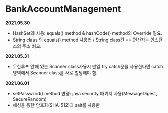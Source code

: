 # BankAccountManagement
**2021.05.30**
 - HashSet의 사용: equals() method & hashCode() method의 Override 필요.
 - String class 의 equals() method 사용법 / String class간 == 연산자는 인스턴스의 주소 비교.

**2021.05.31**
 - 무한루프 안에 있는 Scanner class사용시 만일 try catch문을 사용한다면 catch영역에서 Scanner class를 새로 할당해야 함.

**2021.06.01**
 - setPassword() method 변경: java.security 패키지 사용(MessageDigest, SecureRandom)
 - 해싱을 통한 암호화(SHA-512)과 salt를 사용한 
